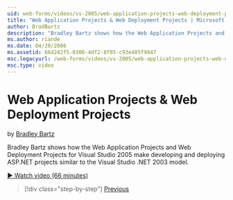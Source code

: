 ```yaml
---
uid: web-forms/videos/vs-2005/web-application-projects-web-deployment-projects
title: "Web Application Projects & Web Deployment Projects | Microsoft Docs"
author: BradBartz
description: "Bradley Bartz shows how the Web Application Projects and Web Deployment Projects for Visual Studio 2005 make developing and deploying ASP.NET projects simila..."
ms.author: riande
ms.date: 04/20/2006
ms.assetid: 66d242f5-0306-4df2-8f05-c93e405f9847
msc.legacyurl: /web-forms/videos/vs-2005/web-application-projects-web-deployment-projects
msc.type: video
---
```

# Web Application Projects & Web Deployment Projects

by [Bradley Bartz](https://github.com/BradleyBartz)

Bradley Bartz shows how the Web Application Projects and Web Deployment Projects for Visual Studio 2005 make developing and deploying ASP.NET projects similar to the Visual Studio .NET 2003 model.

[&#9654; Watch video (66 minutes)](https://channel9.msdn.com/Blogs/ASP-NET-Site-Videos/web-application-projects-web-deployment-projects)

> [!div class="step-by-step"]
> [Previous](web-deployment-projects.md)
